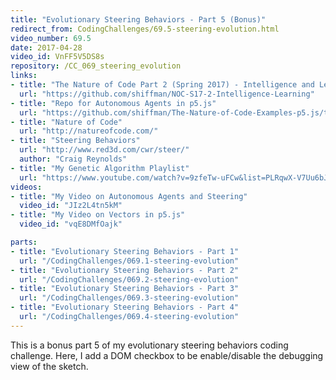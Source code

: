 ```yaml
---
title: "Evolutionary Steering Behaviors - Part 5 (Bonus)"
redirect_from: CodingChallenges/69.5-steering-evolution.html
video_number: 69.5
date: 2017-04-28
video_id: VnFF5V5DS8s
repository: /CC_069_steering_evolution
links:
- title: "The Nature of Code Part 2 (Spring 2017) - Intelligence and Learning"
  url: "https://github.com/shiffman/NOC-S17-2-Intelligence-Learning"
- title: "Repo for Autonomous Agents in p5.js"
  url: "https://github.com/shiffman/The-Nature-of-Code-Examples-p5.js/tree/master/chp06_agents"
- title: "Nature of Code"
  url: "http://natureofcode.com/"
- title: "Steering Behaviors"
  url: "http://www.red3d.com/cwr/steer/"
  author: "Craig Reynolds"
- title: "My Genetic Algorithm Playlist"
  url: "https://www.youtube.com/watch?v=9zfeTw-uFCw&list=PLRqwX-V7Uu6bJM3VgzjNV5YxVxUwzALHV"
videos:
- title: "My Video on Autonomous Agents and Steering"
  video_id: "JIz2L4tn5kM"
- title: "My Video on Vectors in p5.js"
  video_id: "vqE8DMfOajk"

parts:
- title: "Evolutionary Steering Behaviors - Part 1"
  url: "/CodingChallenges/069.1-steering-evolution"
- title: "Evolutionary Steering Behaviors - Part 2"
  url: "/CodingChallenges/069.2-steering-evolution"
- title: "Evolutionary Steering Behaviors - Part 3"
  url: "/CodingChallenges/069.3-steering-evolution"
- title: "Evolutionary Steering Behaviors - Part 4"
  url: "/CodingChallenges/069.4-steering-evolution"
---
```


This is a bonus part 5 of my evolutionary steering behaviors coding challenge. Here, I add a DOM checkbox to be enable/disable the debugging view of the sketch.
